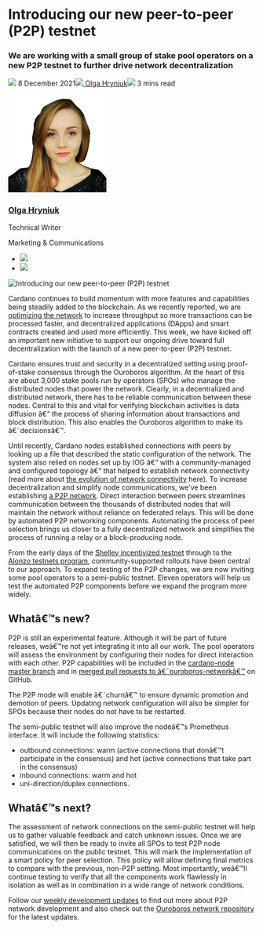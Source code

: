 # Introducing our new peer-to-peer (P2P) testnet
### **We are working with a small group of stake pool operators on a new P2P testnet to further drive network decentralization**
![](img/2021-12-08-introducing-our-new-peer-to-peer-p2p-testnet.002.png) 8 December 2021![](img/2021-12-08-introducing-our-new-peer-to-peer-p2p-testnet.002.png)[ Olga Hryniuk](tmp//en/blog/authors/olga-hryniuk/page-1/)![](img/2021-12-08-introducing-our-new-peer-to-peer-p2p-testnet.003.png) 3 mins read

![Olga Hryniuk](img/2021-12-08-introducing-our-new-peer-to-peer-p2p-testnet.004.png)[](tmp//en/blog/authors/olga-hryniuk/page-1/)
### [**Olga Hryniuk**](tmp//en/blog/authors/olga-hryniuk/page-1/)
Technical Writer

Marketing & Communications

- ![](img/2021-12-08-introducing-our-new-peer-to-peer-p2p-testnet.005.png)[](https://www.linkedin.com/in/olga-hryniuk-1094a3160/ "LinkedIn")
- ![](img/2021-12-08-introducing-our-new-peer-to-peer-p2p-testnet.006.png)[](https://github.com/olgahryniuk "GitHub")

![Introducing our new peer-to-peer (P2P) testnet ](img/2021-12-08-introducing-our-new-peer-to-peer-p2p-testnet.007.png)

Cardano continues to build momentum with more features and capabilities being steadily added to the blockchain. As we recently reported, we are [optimizing the network](https://iohk.io/en/blog/posts/2021/11/10/optimizing-cardano/) to increase throughput so more transactions can be processed faster, and decentralized applications (DApps) and smart contracts created and used more efficiently. This week, we have kicked off an important new initiative to support our ongoing drive toward full decentralization with the launch of a new peer-to-peer (P2P) testnet.

Cardano ensures trust and security in a decentralized setting using proof-of-stake consensus through the Ouroboros algorithm. At the heart of this are about 3,000 stake pools run by operators (SPOs) who manage the distributed nodes that power the network. Clearly, in a decentralized and distributed network, there has to be reliable communication between these nodes. Central to this and vital for verifying blockchain activities is data diffusion â€“ the process of sharing information about transactions and block distribution. This also enables the Ouroboros algorithm to make its â€˜decisionsâ€™.

Until recently, Cardano nodes established connections with peers by looking up a file that described the static configuration of the network. The system also relied on nodes set up by IOG â€“ with a community-managed and configured topology â€“ that helped to establish network connectivity (read more about [the evolution of network connectivity](https://iohk.io/en/blog/posts/2021/05/11/cardano-decentralization-continues/) here). To increase decentralization and simplify node communications, we've been establishing [a P2P network](https://iohk.io/en/blog/posts/2021/04/06/boosting-network-decentralization-with-p2p/). Direct interaction between peers streamlines communication between the thousands of distributed nodes that will maintain the network without reliance on federated relays. This will be done by automated P2P networking components. Automating the process of peer selection brings us closer to a fully decentralized network and simplifies the process of running a relay or a block-producing node.

From the early days of the [Shelley incentivized testnet](https://iohk.io/en/blog/posts/2019/10/24/incentivized-testnet-what-is-it-and-how-to-get-involved/) through to the [Alonzo testnets program](https://twitter.com/InputOutputHK/status/1423704788512952331), community-supported rollouts have been central to our approach. To expand testing of the P2P changes, we are now inviting some pool operators to a semi-public testnet. Eleven operators will help us test the automated P2P components before we expand the program more widely.
## **Whatâ€™s new?**
P2P is still an experimental feature. Although it will be part of future releases, weâ€™re not yet integrating it into all our work. The pool operators will assess the environment by configuring their nodes for direct interaction with each other. P2P capabilities will be included in the [cardano-node master branch](https://github.com/input-output-hk/cardano-node/pull/3363) and in [merged pull requests to â€˜ouroboros-networkâ€™](https://github.com/input-output-hk/ouroboros-network/pulls?q=is%3Apr+is%3Amerged+label%3Apeer2peer+label%3Anetworking+) on GitHub.

The P2P mode will enable â€˜churnâ€™ to ensure dynamic promotion and demotion of peers. Updating network configuration will also be simpler for SPOs because their nodes do not have to be restarted.

The semi-public testnet will also improve the nodeâ€™s Prometheus interface. It will include the following statistics:

- outbound connections: warm (active connections that donâ€™t participate in the consensus) and hot (active connections that take part in the consensus)
- inbound connections: warm and hot
- uni-direction/duplex connections.
## **Whatâ€™s next?**
The assessment of network connections on the semi-public testnet will help us to gather valuable feedback and catch unknown issues. Once we are satisfied, we will then be ready to invite all SPOs to test P2P node communications on the public testnet. This will mark the implementation of a smart policy for peer selection. This policy will allow defining final metrics to compare with the previous, non-P2P setting. Most importantly, weâ€™ll continue testing to verify that all the components work flawlessly in isolation as well as in combination in a wide range of network conditions.

Follow our [weekly development updates](https://roadmap.cardano.org/en/status-updates/) to find out more about P2P network development and also check out the [Ouroboros network repository](https://github.com/input-output-hk/ouroboros-network) for the latest updates.
